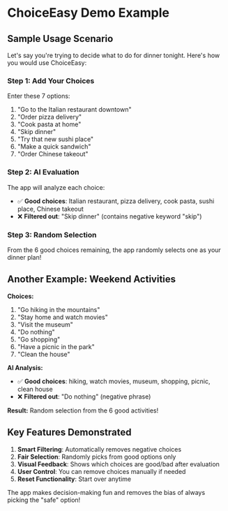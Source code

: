 # ChoiceEasy Demo Example

## Sample Usage Scenario

Let's say you're trying to decide what to do for dinner tonight. Here's how you would use ChoiceEasy:

### Step 1: Add Your Choices
Enter these 7 options:
1. "Go to the Italian restaurant downtown"
2. "Order pizza delivery"
3. "Cook pasta at home"
4. "Skip dinner"
5. "Try that new sushi place"
6. "Make a quick sandwich"
7. "Order Chinese takeout"

### Step 2: AI Evaluation
The app will analyze each choice:
- ✅ **Good choices**: Italian restaurant, pizza delivery, cook pasta, sushi place, Chinese takeout
- ❌ **Filtered out**: "Skip dinner" (contains negative keyword "skip")

### Step 3: Random Selection
From the 6 good choices remaining, the app randomly selects one as your dinner plan!

## Another Example: Weekend Activities

**Choices:**
1. "Go hiking in the mountains"
2. "Stay home and watch movies"
3. "Visit the museum"
4. "Do nothing"
5. "Go shopping"
6. "Have a picnic in the park"
7. "Clean the house"

**AI Analysis:**
- ✅ **Good choices**: hiking, watch movies, museum, shopping, picnic, clean house
- ❌ **Filtered out**: "Do nothing" (negative phrase)

**Result:** Random selection from the 6 good activities!

## Key Features Demonstrated

1. **Smart Filtering**: Automatically removes negative choices
2. **Fair Selection**: Randomly picks from good options only
3. **Visual Feedback**: Shows which choices are good/bad after evaluation
4. **User Control**: You can remove choices manually if needed
5. **Reset Functionality**: Start over anytime

The app makes decision-making fun and removes the bias of always picking the "safe" option! 